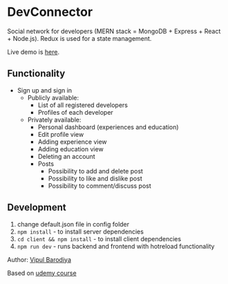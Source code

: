 # DevConnector

Social network for developers (MERN stack = MongoDB + Express + React + Node.js). Redux is used for a state management.

Live demo is [here](https://tranquil-garden-33773.herokuapp.com).


## Functionality

-   Sign up and sign in
    -   Publicly available:
        -   List of all registered developers
        -   Profiles of each developer
    -   Privately available:
        -   Personal dashboard (experiences and education)
        -   Edit profile view
        -   Adding experience view
        -   Adding education view
        -   Deleting an account
        -   Posts
            -   Possibility to add and delete post
            -   Possibility to like and dislike post
            -   Possibility to comment/discuss post

## Development

1. change default.json file in config folder
2. `npm install` - to install server dependencies
3. `cd client && npm install` - to install client dependencies
4. `npm run dev` - runs backend and frontend with hotreload functionality

Author: [Vipul Barodiya](https://www.linkedin.com/in/sonumeewa)

Based on [udemy course](https://www.udemy.com/mern-stack-front-to-back/)
